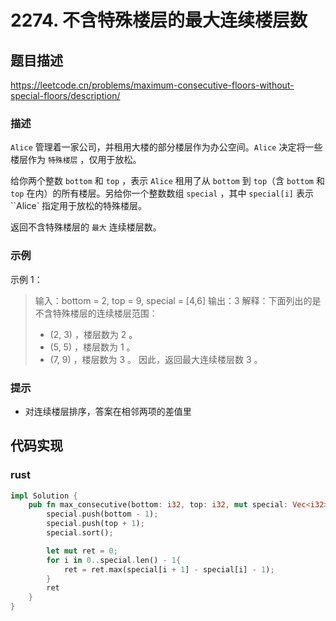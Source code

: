 # 2274. 不含特殊楼层的最大连续楼层数

## 题目描述

https://leetcode.cn/problems/maximum-consecutive-floors-without-special-floors/description/

### 描述

`Alice` 管理着一家公司，并租用大楼的部分楼层作为办公空间。`Alice` 决定将一些楼层作为 `特殊楼层` ，仅用于放松。

给你两个整数 `bottom` 和 `top` ，表示 `Alice` 租用了从 `bottom` 到 `top`（含 `bottom` 和 `top` 在内）的所有楼层。另给你一个整数数组 `special` ，其中 `special[i]` 表示  ``Alice` 指定用于放松的特殊楼层。

返回不含特殊楼层的 `最大` 连续楼层数。

### 示例

示例 1：

> 输入：bottom = 2, top = 9, special = [4,6]
> 输出：3
> 解释：下面列出的是不含特殊楼层的连续楼层范围：
> - (2, 3) ，楼层数为 2 。
> - (5, 5) ，楼层数为 1 。
> - (7, 9) ，楼层数为 3 。
> 因此，返回最大连续楼层数 3 。

### 提示

- 对连续楼层排序，答案在相邻两项的差值里


## 代码实现

### rust

```rust
impl Solution {
    pub fn max_consecutive(bottom: i32, top: i32, mut special: Vec<i32>) -> i32 {
        special.push(bottom - 1);
        special.push(top + 1);
        special.sort();

        let mut ret = 0;
        for i in 0..special.len() - 1{
            ret = ret.max(special[i + 1] - special[i] - 1);
        }
        ret
    }
}
```